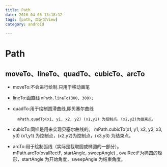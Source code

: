 ```yaml
---
title: Path 
date: 2016-04-03 13:18:12
tags: [path, 自定义View]
category: android

---
```


# Path

<!--more-->

## moveTo、lineTo、quadTo、cubicTo、arcTo
- moveTo:不会进行绘制.只用于移动画笔
- lineTo:画直线
		`mPath.lineTo(300, 300);`
- quadTo:用于绘制圆滑曲线,即贝塞尔曲线

		mPath.quadTo(x1, y1, x2, y2) (x1,y1) 为控制点，(x2,y2)为结束点。

- cubicTo:同样是用来实现贝塞尔曲线的。
		mPath.cubicTo(x1, y1, x2, y2, x3, y3) (x1,y1) 为控制点，(x2,y2)为控制点，(x3,y3) 为结束点。

- arcTo:用于绘制弧线（实际是截取圆或椭圆的一部分）。
		mPath.arcTo(ovalRectF, startAngle, sweepAngle) , ovalRectF为椭圆的矩形，startAngle 为开始角度，sweepAngle 为结束角度。



